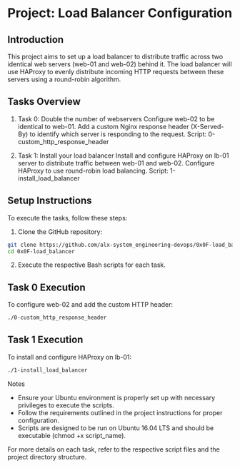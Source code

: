 # Project: Load Balancer Configuration
## Introduction

This project aims to set up a load balancer to distribute traffic across two identical web servers (web-01 and web-02) behind it. The load balancer will use HAProxy to evenly distribute incoming HTTP requests between these servers using a round-robin algorithm.
## Tasks Overview

1. Task 0: Double the number of webservers
        Configure web-02 to be identical to web-01.
        Add a custom Nginx response header (X-Served-By) to identify which server is responding to the request.
        Script: 0-custom_http_response_header

2. Task 1: Install your load balancer
        Install and configure HAProxy on lb-01 server to distribute traffic between web-01 and web-02.
        Configure HAProxy to use round-robin load balancing.
        Script: 1-install_load_balancer

## Setup Instructions

To execute the tasks, follow these steps:

1. Clone the GitHub repository:

```bash
git clone https://github.com/alx-system_engineering-devops/0x0F-load_balancer.git
cd 0x0F-load_balancer
```
2. Execute the respective Bash scripts for each task.

## Task 0 Execution

To configure web-02 and add the custom HTTP header:

```bash
./0-custom_http_response_header
```
## Task 1 Execution

To install and configure HAProxy on lb-01:

```bash
./1-install_load_balancer
```
Notes

- Ensure your Ubuntu environment is properly set up with necessary privileges to execute the scripts.
- Follow the requirements outlined in the project instructions for proper configuration.
- Scripts are designed to be run on Ubuntu 16.04 LTS and should be executable (chmod +x script_name).

For more details on each task, refer to the respective script files and the project directory structure.